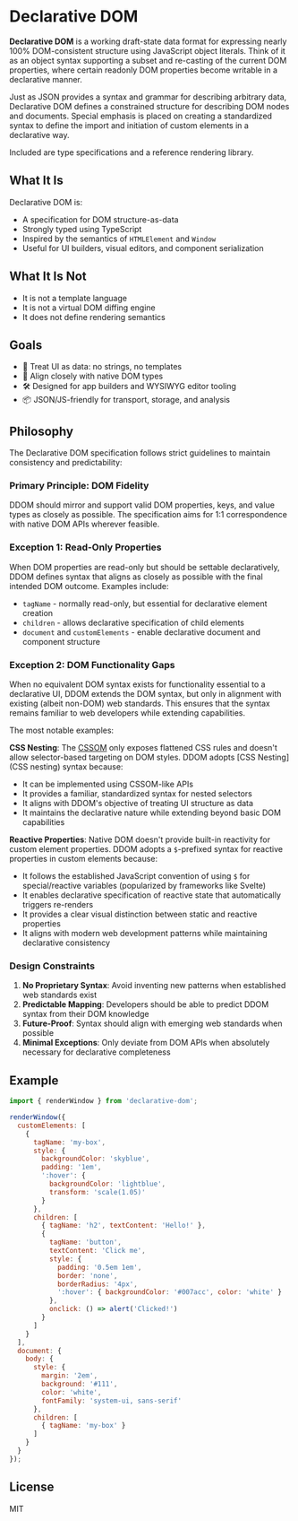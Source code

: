 # Declarative DOM

**Declarative DOM** is a working draft-state data format for expressing nearly 100% DOM-consistent structure using JavaScript object literals. Think of it as an object syntax supporting a subset and re-casting of the current DOM properties, where certain readonly DOM properties become writable in a declarative manner. 

Just as JSON provides a syntax and grammar for describing arbitrary data, Declarative DOM defines a constrained structure for describing DOM nodes and documents. Special emphasis is placed on creating a standardized syntax to define the import and initiation of custom elements in a declarative way.

Included are type specifications and a reference rendering library.

## What It Is

Declarative DOM is:

- A specification for DOM structure-as-data
- Strongly typed using TypeScript
- Inspired by the semantics of `HTMLElement` and `Window`
- Useful for UI builders, visual editors, and component serialization

## What It Is Not

- It is not a template language
- It is not a virtual DOM diffing engine
- It does not define rendering semantics

## Goals

- 🧠 Treat UI as data: no strings, no templates
- 🎯 Align closely with native DOM types
- 🛠️ Designed for app builders and WYSIWYG editor tooling
- 📦 JSON/JS-friendly for transport, storage, and analysis

## Philosophy

The Declarative DOM specification follows strict guidelines to maintain consistency and predictability:

### Primary Principle: DOM Fidelity
DDOM should mirror and support valid DOM properties, keys, and value types as closely as possible. The specification aims for 1:1 correspondence with native DOM APIs wherever feasible.

### Exception 1: Read-Only Properties
When DOM properties are read-only but should be settable declaratively, DDOM defines syntax that aligns as closely as possible with the final intended DOM outcome. Examples include:
- `tagName` - normally read-only, but essential for declarative element creation
- `children` - allows declarative specification of child elements
- `document` and `customElements` - enable declarative document and component structure

### Exception 2: DOM Functionality Gaps
When no equivalent DOM syntax exists for functionality essential to a declarative UI, DDOM extends the DOM syntax, but only in alignment with existing (albeit non-DOM) web standards. This ensures that the syntax remains familiar to web developers while extending capabilities.

The most notable examples:

**CSS Nesting**: The [CSSOM](https://developer.mozilla.org/en-US/docs/Web/API/CSS_Object_Model) only exposes flattened CSS rules and doesn't allow selector-based targeting on DOM styles. DDOM adopts [CSS Nesting](CSS nesting) syntax because:
- It can be implemented using CSSOM-like APIs
- It provides a familiar, standardized syntax for nested selectors
- It aligns with DDOM's objective of treating UI structure as data
- It maintains the declarative nature while extending beyond basic DOM capabilities

**Reactive Properties**: Native DOM doesn't provide built-in reactivity for custom element properties. DDOM adopts a `$`-prefixed syntax for reactive properties in custom elements because:
- It follows the established JavaScript convention of using `$` for special/reactive variables (popularized by frameworks like Svelte)
- It enables declarative specification of reactive state that automatically triggers re-renders
- It provides a clear visual distinction between static and reactive properties
- It aligns with modern web development patterns while maintaining declarative consistency

### Design Constraints
1. **No Proprietary Syntax**: Avoid inventing new patterns when established web standards exist
2. **Predictable Mapping**: Developers should be able to predict DDOM syntax from their DOM knowledge
3. **Future-Proof**: Syntax should align with emerging web standards when possible
4. **Minimal Exceptions**: Only deviate from DOM APIs when absolutely necessary for declarative completeness

## Example

```js
import { renderWindow } from 'declarative-dom';

renderWindow({
  customElements: [
    {
      tagName: 'my-box',
      style: { 
        backgroundColor: 'skyblue', 
        padding: '1em',
        ':hover': {
          backgroundColor: 'lightblue',
          transform: 'scale(1.05)'
        }
      },
      children: [
        { tagName: 'h2', textContent: 'Hello!' },
        { 
          tagName: 'button', 
          textContent: 'Click me', 
          style: {
            padding: '0.5em 1em',
            border: 'none',
            borderRadius: '4px',
            ':hover': { backgroundColor: '#007acc', color: 'white' }
          },
          onclick: () => alert('Clicked!') 
        }
      ]
    }
  ],
  document: {
    body: {
      style: { 
        margin: '2em', 
        background: '#111', 
        color: 'white',
        fontFamily: 'system-ui, sans-serif'
      },
      children: [
        { tagName: 'my-box' }
      ]
    }
  }
});
```

## License

MIT
